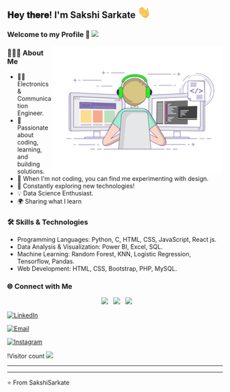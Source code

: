 <h2> 𝐇𝐞y 𝐭𝐡𝐞𝐫𝐞! I'm Sakshi Sarkate <img src="https://github.com/ABSphreak/ABSphreak/blob/master/gifs/Hi.gif" width="30px"></h2>

<h3> Welcome to my Profile 🤝 <img src="https://github.com/souvikguria98/souvikguria98/blob/master/Hi.gif" width="25"></h3> <img align="right" alt="GIF" src="https://raw.githubusercontent.com/devSouvik/devSouvik/master/gif3.gif" width="400"/> 
<h3> 👩🏻‍💻 About Me </h3>

- 👩‍💻 Electronics & Communication Engineer.
- 🚀 Passionate about coding, learning, and building solutions.
- 🌟 When I'm not coding, you can find me experimenting with design.
- 🌱 Constantly exploring new technologies!
- 💡 Data Science Enthusiast.
- 🌍 Sharing what I learn
  
  

<h3> 🛠 Skills & Technologies </h3>  

- Programming Languages: Python, C, HTML, CSS, JavaScript, React js.
- Data Analysis & Visualization: Power BI, Excel, SQL.
- Machine Learning: Random Forest, KNN, Logistic Regression, Tensorflow, Pandas.
- Web Development: HTML, CSS, Bootstrap, PHP, MySQL.

 <h3> 🌐 Connect with Me </h3> <p align="center"> &nbsp; 
<a href="https://www.linkedin.com/in/sakshi-sarkate-16a1a020b/" target="_blank" rel="noopener noreferrer"><img src="https://img.icons8.com/plasticine/100/000000/linkedin.png" width="50" /></a> &nbsp; <a href="mailto:s.sarkate999@gmail.com" target="_blank" rel="noopener noreferrer"><img src="https://img.icons8.com/plasticine/100/000000/gmail.png" width="50" /></a> &nbsp; <a href="https://www.instagram.com/sakshiiykyk/" target="_blank" rel="noopener noreferrer"><img src="https://img.icons8.com/plasticine/100/000000/instagram-new.png" width="50" /></a> </p>

<p align="center">

<a href="https://www.linkedin.com/in/sakshi-sarkate-16a1a020b/"><img alt="LinkedIn" src="https://img.shields.io/badge/LinkedIn-sakshi%20Sarkate-blue?style=flat-square&logo=linkedin"></a>

<a href="mailto:s.sarkate999@gmail.com"><img alt="Email" src="https://img.shields.io/badge/Email-s.sarkate999@gmail.com-blue?style=flat-square&logo=gmail"></a>

<a href="https://www.instagram.com/sakshiiykyk/"><img alt="Instagram" src="https://img.shields.io/badge/Instagram-sakshiiykyk_-blue?style=flat-square&logo=instagram"></a>

</p>

!Visitor count <img src="https://media.giphy.com/media/dxn6fRlTIShoeBr69N/giphy.gif" width="40">

<hr>


<hr>

⭐️ From SakshiSarkate
